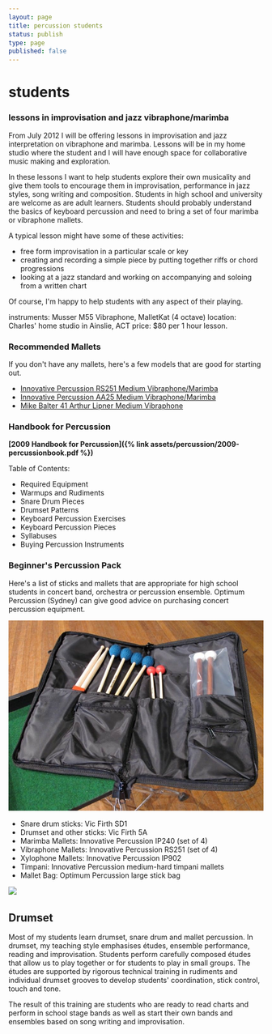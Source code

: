 ```yaml
---
layout: page
title: percussion students
status: publish
type: page
published: false
---
```


# students

### lessons in improvisation and jazz vibraphone/marimba 

From July 2012 I will be offering lessons in improvisation and jazz
interpretation on vibraphone and marimba. Lessons will be in my home
studio where the student and I will have enough space for collaborative
music making and exploration.

In these lessons I want to help students explore their own musicality
and give them tools to encourage them in improvisation, performance in
jazz styles, song writing and composition. Students in high school and
university are welcome as are adult learners. Students should probably
understand the basics of keyboard percussion and need to bring a set of
four marimba or vibraphone mallets.

A typical lesson might have some of these activities:

-   free form improvisation in a particular scale or key
-   creating and recording a simple piece by putting together riffs or
    chord progressions
-   looking at a jazz standard and working on accompanying and soloing
    from a written chart

Of course, I'm happy to help students with any aspect of their playing.

instruments: Musser M55 Vibraphone, MalletKat (4 octave) location:
Charles' home studio in Ainslie, ACT price: $80 per 1 hour lesson.

### Recommended Mallets

If you don't have any mallets, here's a few models that are good for
starting out.

-   [Innovative Percussion RS251 Medium Vibraphone/Marimba]()
-   [Innovative Percussion AA25 Medium Vibraphone/Marimba]()
-   [Mike Balter 41 Arthur Lipner Medium Vibraphone]()

### Handbook for Percussion

**[2009 Handbook for Percussion]({% link assets/percussion/2009-percussionbook.pdf %})**

Table of Contents:

-   Required Equipment
-   Warmups and Rudiments
-   Snare Drum Pieces
-   Drumset Patterns
-   Keyboard Percussion Exercises
-   Keyboard Percussion Pieces
-   Syllabuses
-   Buying Percussion Instruments

### Beginner's Percussion Pack

Here's a list of sticks and mallets that are appropriate for high school
students in concert band, orchestra or percussion ensemble. Optimum
Percussion (Sydney) can give good
advice on purchasing concert percussion equipment.

![](/assets/teaching/students1.jpg)

-   Snare drum sticks: Vic Firth SD1
-   Drumset and other sticks: Vic Firth 5A
-   Marimba Mallets: Innovative Percussion IP240 (set of 4)
-   Vibraphone Mallets: Innovative Percussion RS251 (set of 4)
-   Xylophone Mallets: Innovative Percussion IP902
-   Timpani: Innovative Percussion medium-hard timpani mallets
-   Mallet Bag: Optimum Percussion large stick bag

![](/squarespace_images/static_500baf96c4aa540325612fa5_t_50d053c6e4b0f1603a048cb2_1355830215972_charlesdrums.jpg_)

## Drumset

Most of my students learn drumset, snare drum and mallet percussion. In
drumset, my teaching style emphasises études, ensemble performance,
reading and improvisation. Students perform carefully composed études
that allow us to play together or for students to play in small groups.
The études are supported by rigorous technical training in rudiments and
individual drumset grooves to develop students\' coordination, stick
control, touch and tone.

The result of this training are students who are ready to read charts
and perform in school stage bands as well as start their own bands and
ensembles based on song writing and improvisation.
